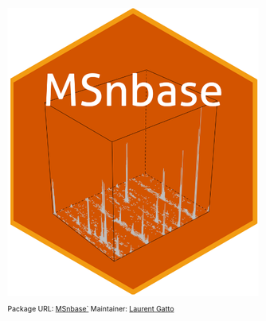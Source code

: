 ![MSnbase sticker](./MSnbase.png)

Package URL: [MSnbase`](http://bioconductor.org/packages/MSnbase)
Maintainer: [Laurent Gatto](https://github.com/lgatto/)
